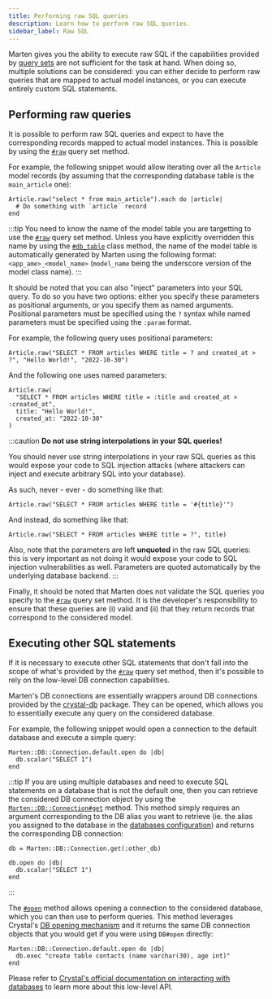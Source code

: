 ```yaml
---
title: Performing raw SQL queries
description: Learn how to perform raw SQL queries.
sidebar_label: Raw SQL
---
```


Marten gives you the ability to execute raw SQL if the capabilities provided by [query sets](./queries.md) are not sufficient for the task at hand. When doing so, multiple solutions can be considered: you can either decide to perform raw queries that are mapped to actual model instances, or you can execute entirely custom SQL statements.

## Performing raw queries

It is possible to perform raw SQL queries and expect to have the corresponding records mapped to actual model instances. This is possible by using the [`#raw`](./reference/query-set.md#raw) query set method.

For example, the following snippet would allow iterating over all the `Article` model records (by assuming that the corresponding database table is the `main_article` one):

```crystal
Article.raw("select * from main_article").each do |article|
  # Do something with `article` record
end
```

:::tip
You need to know the name of the model table you are targetting to use the [`#raw`](./reference/query-set.md#raw) query set method. Unless you have explicitly overridden this name by using the [`#db_table`](pathname:///api/0.3/Marten/DB/Model/Table/ClassMethods.html#db_table(db_table%3AString|Symbol)-instance-method) class method, the name of the model table is automatically generated by Marten using the following format: `<app_ame>_<model_name>` (`model_name` being the underscore version of the model class name).
:::

It should be noted that you can also "inject" parameters into your SQL query. To do so you have two options: either you specify these parameters as positional arguments, or you specify them as named arguments. Positional parameters must be specified using the `?` syntax while named parameters must be specified using the `:param` format.

For example, the following query uses positional parameters:

```crystal
Article.raw("SELECT * FROM articles WHERE title = ? and created_at > ?", "Hello World!", "2022-10-30")
```

And the following one uses named parameters:

```crystal
Article.raw(
  "SELECT * FROM articles WHERE title = :title and created_at > :created_at", 
  title: "Hello World!", 
  created_at: "2022-10-30"
)
```

:::caution 
**Do not use string interpolations in your SQL queries!**

You should never use string interpolations in your raw SQL queries as this would expose your code to SQL injection attacks (where attackers can inject and execute arbitrary SQL into your database).

As such, never - ever - do something like that:

```crystal
Article.raw("SELECT * FROM articles WHERE title = '#{title}'")
```

And instead, do something like that:

```crystal
Article.raw("SELECT * FROM articles WHERE title = ?", title)
```

Also, note that the parameters are left **unquoted** in the raw SQL queries: this is very important as not doing it would expose your code to SQL injection vulnerabilities as well. Parameters are quoted automatically by the underlying database backend.
:::

Finally, it should be noted that Marten does not validate the SQL queries you specify to the [`#raw`](./reference/query-set.md#raw) query set method. It is the developer's responsibility to ensure that these queries are (i) valid and (ii) that they return records that correspond to the considered model.

## Executing other SQL statements

If it is necessary to execute other SQL statements that don't fall into the scope of what's provided by the [`#raw`](./reference/query-set.md#raw) query set method, then it's possible to rely on the low-level DB connection capabilities.

Marten's DB connections are essentially wrappers around DB connections provided by the [crystal-db](https://github.com/crystal-lang/crystal-db) package. They can be opened, which allows you to essentially execute any query on the considered database.

For example, the following snippet would open a connection to the default database and execute a simple query:

```crystal
Marten::DB::Connection.default.open do |db|
  db.scalar("SELECT 1")
end
```

:::tip
If you are using multiple databases and need to execute SQL statements on a database that is not the default one, then you can retrieve the considered DB connection object by using the [`Marten::DB::Connection#get`](pathname:///api/0.3/Marten/DB/Connection.html#get(db_alias%3AString|Symbol)-class-method) method. This method simply requires an argument corresponding to the DB alias you want to retrieve (ie. the alias you assigned to the database in the [databases configuration](../development/reference/settings.md#database-settings)) and returns the corresponding DB connection:

```crystal
db = Marten::DB::Connection.get(:other_db)

db.open do |db|
  db.scalar("SELECT 1")
end
```
:::

The [`#open`](pathname:///api/0.3/Marten/DB/Connection/Base.html#open(%26)-instance-method) method allows opening a connection to the considered database, which you can then use to perform queries. This method leverages Crystal's [DB opening mechanism](https://crystal-lang.org/reference/database/index.html#open-database) and it returns the same DB connection objects that you would get if you were using `DB#open` directly:

```crystal
Marten::DB::Connection.default.open do |db|
  db.exec "create table contacts (name varchar(30), age int)"
end
```

Please refer to [Crystal's official documentation on interacting with databases](https://crystal-lang.org/reference/database/index.html) to learn more about this low-level API.
